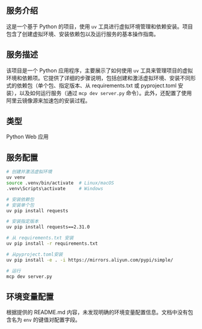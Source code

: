 ## 服务介绍

这是一个基于 Python 的项目，使用 `uv` 工具进行虚拟环境管理和依赖安装。项目包含了创建虚拟环境、安装依赖包以及运行服务的基本操作指南。

## 服务描述

该项目是一个 Python 应用程序，主要展示了如何使用 `uv` 工具来管理项目的虚拟环境和依赖项。它提供了详细的步骤说明，包括创建和激活虚拟环境、安装不同形式的依赖包（单个包、指定版本、从 requirements.txt 或 pyproject.toml 安装），以及如何运行服务（通过 `mcp dev server.py` 命令）。此外，还配置了使用阿里云镜像源来加速包的安装过程。

## 类型

Python Web 应用

## 服务配置

```bash
# 创建并激活虚拟环境
uv venv
source .venv/bin/activate  # Linux/macOS
.venv\Scripts\activate     # Windows

# 安装依赖包
# 安装单个包
uv pip install requests

# 安装指定版本
uv pip install requests==2.31.0

# 从 requirements.txt 安装
uv pip install -r requirements.txt

# 从pyproject.toml安装
uv pip install -e . -i https://mirrors.aliyun.com/pypi/simple/

# 运行
mcp dev server.py
```


## 环境变量配置

根据提供的 README.md 内容，未发现明确的环境变量配置信息。文档中没有包含名为 `env` 的键值对配置字段。